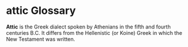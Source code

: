 # attic Glossary

**Attic** is the Greek dialect spoken by Athenians in the fifth and fourth centuries B.C. It differs from the Hellenistic (or Koine) Greek in which the New Testament was written. 

